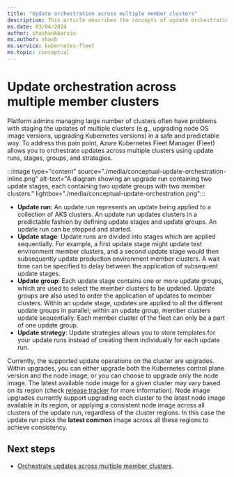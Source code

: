 ```yaml
---
title: "Update orchestration across multiple member clusters"
description: This article describes the concepts of update orchestration across multiple clusters
ms.date: 03/04/2024
author: shashankbarsin
ms.author: shasb
ms.service: kubernetes-fleet
ms.topic: conceptual
---
```


# Update orchestration across multiple member clusters

Platform admins managing large number of clusters often have problems with staging the updates of multiple clusters (e.g., upgrading node OS image versions, upgrading Kubernetes versions) in a safe and predictable way. To address this pain point, Azure Kubernetes Fleet Manager (Fleet) allows you to orchestrate updates across multiple clusters using update runs, stages, groups, and strategies.

:::image type="content" source="./media/conceptual-update-orchestration-inline.png" alt-text="A diagram showing an upgrade run containing two update stages, each containing two update groups with two member clusters." lightbox="./media/conceptual-update-orchestration.png":::

* **Update run**: An update run represents an update being applied to a collection of AKS clusters. An update run updates clusters in a predictable fashion by defining update stages and update groups. An update run can be stopped and started.
* **Update stage**: Update runs are divided into stages which are applied sequentially. For example, a first update stage might update test environment member clusters, and a second update stage would then subsequently update production environment member clusters. A wait time can be specified to delay between the application of subsequent update stages.
* **Update group**: Each update stage contains one or more update groups, which are used to select the member clusters to be updated. Update groups are also used to order the application of updates to member clusters. Within an update stage, updates are applied to all the different update groups in parallel; within an update group, member clusters update sequentially. Each member cluster of the fleet can only be a part of one update group.
* **Update strategy**: Update strategies allows you to store templates for your update runs instead of creating them individually for each update run.

Currently, the supported update operations on the cluster are upgrades. Within upgrades, you can either upgrade both the Kubernetes control plane version and the node image, or you can choose to upgrade only the node image. The latest available node image for a given cluster may vary based on its region (check [release tracker](../aks/release-tracker.md) for more information). Node image upgrades currently support upgrading each cluster to the latest node image available in its region, or applying a consistent node image across all clusters of the update run, regardless of the cluster regions. In this case the update run picks the **latest common** image across all these regions to achieve consistency.

## Next steps

* [Orchestrate updates across multiple member clusters](./update-orchestration.md).
